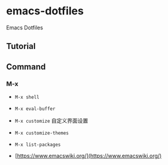 # emacs-dotfiles

Emacs Dotfiles

## Tutorial

## Command

### M-x

* `M-x shell`
* `M-x eval-buffer`
* `M-x customize`     自定义界面设置
* `M-x customize-themes`
* `M-x list-packages`

* [https://www.emacswiki.org/](https://www.emacswiki.org/)
